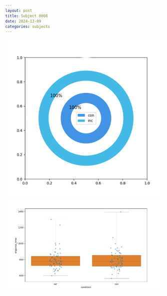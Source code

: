 ```yaml
---
layout: post
title: Subject 8008
date: 2024-12-09
categories: subjects
---
```


![](data/8008/run-5/8008_accuracy_by_condition.png)
![](data/8008/run-5/8008_rt.png)
